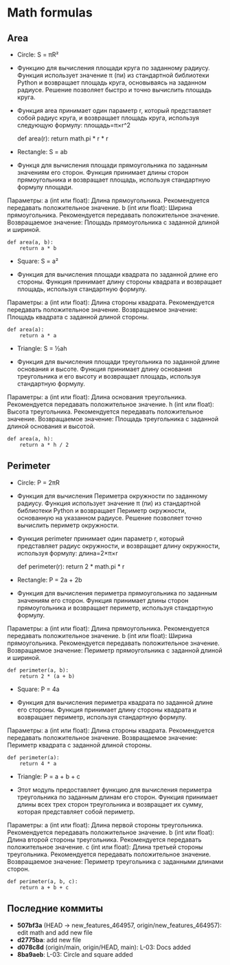 # Math formulas
## Area
- Circle: S = πR²

* Функцию для вычисления площади круга по заданному радиусу. Функция использует значение π (пи) из стандартной библиотеки Python и возвращает площадь круга, основываясь на заданном радиусе. Решение позволяет быстро и точно вычислить площадь круга.

* Функция area принимает один параметр r, который представляет собой радиус круга, и возвращает площадь круга, используя следующую формулу:
площадь=π×r^2

    def area(r):
        return math.pi * r * r

- Rectangle: S = ab

* Функця для вычисления площади прямоугольника по заданным значениям его сторон. Функция принимает длины сторон прямоугольника и возвращает площадь, используя стандартную формулу площади.

Параметры:
    a (int или float): Длина прямоугольника. Рекомендуется передавать положительное значение.
    b (int или float): Ширина прямоугольника. Рекомендуется передавать положительное значение.
Возвращаемое значение:
    Площадь прямоугольника с заданной длиной и шириной.

    def area(a, b):
        return a * b

- Square: S = a²

* Функция для вычисления площади квадрата по заданной длине его стороны. Функция принимает длину стороны квадрата и возвращает площадь, используя стандартную формулу.

Параметры:
    a (int или float): Длина стороны квадрата. Рекомендуется передавать положительное значение.
Возвращаемое значение:
    Площадь квадрата с заданной длиной стороны.

    def area(a):
        return a * a


- Triangle: S = ½ah

* Функция для вычисления площади треугольника по заданной длине основания и высоте. Функция принимает длину основания треугольника и его высоту и возвращает площадь, используя стандартную формулу.

Параметры:
    a (int или float): Длина основания треугольника. Рекомендуется передавать положительное значение.
    h (int или float): Высота треугольника. Рекомендуется передавать положительное значение.
Возвращаемое значение:
    Площадь треугольника с заданной длиной основания и высотой.

    def area(a, h):
        return a * h / 2

## Perimeter
- Circle: P = 2πR
 
* Функция для вычисления Периметра окружности по заданному радиусу. Функция использует значение π (пи) из стандартной библиотеки Python и возвращает Периметр окружности, основанную на указанном радиусе. Решение позволяет точно вычислить периметр окружности.

* Функция perimeter принимает один параметр r, который представляет радиус окружности, и возвращает длину окружности, используя формулу:
длина=2×π×r

    def perimeter(r):
        return 2 * math.pi * r


- Rectangle: P = 2a + 2b

* Функция для вычисления периметра прямоугольника по заданным значениям его сторон. Функция принимает длины сторон прямоугольника и возвращает периметр, используя стандартную формулу.

Параметры:
    a (int или float): Длина прямоугольника. Рекомендуется передавать положительное значение.
    b (int или float): Ширина прямоугольника. Рекомендуется передавать положительное значение.
Возвращаемое значение:
    Периметр прямоугольника с заданной длиной и шириной.

    def perimeter(a, b):
        return 2 * (a + b)

- Square: P = 4a

* Функция для вычисления периметра квадрата по заданной длине его стороны. Функция принимает длину стороны квадрата и возвращает периметр, используя стандартную формулу.

Параметры:
    a (int или float): Длина стороны квадрата. Рекомендуется передавать положительное значение.
Возвращаемое значение:
    Периметр квадрата с заданной длиной стороны.

    def perimeter(a):
        return 4 * a

- Triangle: P = a + b + c

* Этот модуль предоставляет функцию для вычисления периметра треугольника по заданным длинам его сторон. Функция принимает длины всех трех сторон треугольника и возвращает их сумму, которая представляет собой периметр.

Параметры:
    a (int или float): Длина первой стороны треугольника. Рекомендуется передавать положительное значение.
    b (int или float): Длина второй стороны треугольника. Рекомендуется передавать положительное значение.
    c (int или float): Длина третьей стороны треугольника. Рекомендуется передавать положительное значение.
Возвращаемое значение:
    Периметр треугольника с заданными длинами сторон.

    def perimeter(a, b, c):
        return a + b + c


## Последние коммиты

- **507bf3a** (HEAD -> new_features_464957, origin/new_features_464957): edit math and add new file
- **d2775ba**: add new file
- **d078c8d** (origin/main, origin/HEAD, main): L-03: Docs added
- **8ba9aeb**: L-03: Circle and square added